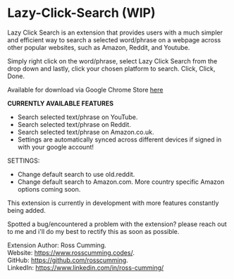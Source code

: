# Lazy-Click-Search (WIP)

Lazy Click Search is an extension that provides users with a much simpler and efficient way to search a selected word/phrase on a webpage across other popular websites, such as Amazon, Reddit, and Youtube.

Simply right click on the word/phrase, select Lazy Click Search from the drop down and lastly, click your chosen platform to search. Click, Click, Done.

Available for download via Google Chrome Store [here](https://chrome.google.com/webstore/detail/lazy-click-search/cjiijliopkpbjokkgdikfoiceakggabn)

**CURRENTLY AVAILABLE FEATURES**

- Search selected text/phrase on YouTube.
- Search selected text/phrase on Reddit.
- Search selected text/phrase on Amazon.co.uk.
- Settings are automatically synced across different devices if signed in with your google account!

SETTINGS:

- Change default search to use old.reddit.
- Change default search to Amazon.com. More country specific Amazon options coming soon.

This extension is currently in development with more features constantly being added.

Spotted a bug/encountered a problem with the extension? please reach out to me and i'll do my best to rectify this as soon as possible.

Extension Author: Ross Cumming. <br>
Website: https://www.rosscumming.codes/. <br>
GitHub: https://github.com/rosscumming. <br>
LinkedIn: https://www.linkedin.com/in/ross-cumming/
